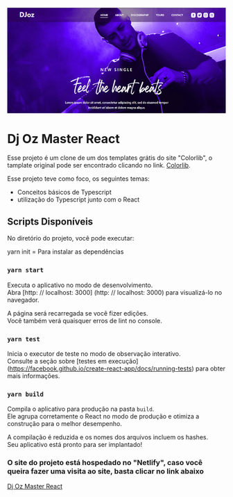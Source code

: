 ![djoz-master-react](https://github.com/ArturdaSilvaRezende/djoz-master-react/blob/master/djoz-master-react-bg.PNG)

# Dj Oz Master React

Esse projeto é um clone de um dos templates grátis do site "Colorlib", o tamplate original pode ser encontrado clicando no link. [Colorlib](https://colorlib.com/).

Esse projeto teve como foco, os seguintes temas:

- Conceitos básicos de Typescript
- utilização do Typescript junto com o React

## Scripts Disponíveis

No diretório do projeto, você pode executar:

yarn init = Para instalar as dependências

### `yarn start`

Executa o aplicativo no modo de desenvolvimento. \
Abra [http: // localhost: 3000] (http: // localhost: 3000) para visualizá-lo no navegador.

A página será recarregada se você fizer edições. \
Você também verá quaisquer erros de lint no console.

### `yarn test`

Inicia o executor de teste no modo de observação interativo. \
Consulte a seção sobre [testes em execução] (https://facebook.github.io/create-react-app/docs/running-tests) para obter mais informações.

### `yarn build`

Compila o aplicativo para produção na pasta `build`. \
Ele agrupa corretamente o React no modo de produção e otimiza a construção para o melhor desempenho.

A compilação é reduzida e os nomes dos arquivos incluem os hashes. \
Seu aplicativo está pronto para ser implantado!

### O site do projeto está hospedado no "Netlify", caso você queira fazer uma visita ao site, basta clicar no link abaixo

[Dj Oz Master React](https://imagine-music-festival.netlify.app/)
